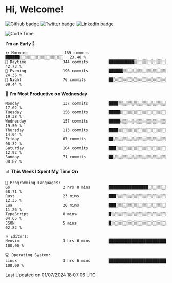   # Hi, Welcome!
  ![Github badge](https://img.shields.io/github/followers/kraken-afk.svg?style=social&label=Follow&maxAge=2592000)
  [![Twitter badge](https://img.shields.io/badge/-Twitter-00acee?style=flat-square&logo=Twitter&logoColor=white)](https://twitter.com/trshppl)
  [![Linkedin badge](https://img.shields.io/badge/LinkedIn-0077B5?style=flat-square&logo=linkedin&logoColor=white)](https://www.linkedin.com/in/noveanrer)
<!--START_SECTION:waka-->
![Code Time](http://img.shields.io/badge/Code%20Time-236%20hrs%2019%20mins-blue)

**I'm an Early 🐤** 

```text
🌞 Morning                189 commits         ██████░░░░░░░░░░░░░░░░░░░   23.48 % 
🌆 Daytime                344 commits         ███████████░░░░░░░░░░░░░░   42.73 % 
🌃 Evening                196 commits         ██████░░░░░░░░░░░░░░░░░░░   24.35 % 
🌙 Night                  76 commits          ██░░░░░░░░░░░░░░░░░░░░░░░   09.44 % 
```
📅 **I'm Most Productive on Wednesday** 

```text
Monday                   137 commits         ████░░░░░░░░░░░░░░░░░░░░░   17.02 % 
Tuesday                  156 commits         █████░░░░░░░░░░░░░░░░░░░░   19.38 % 
Wednesday                157 commits         █████░░░░░░░░░░░░░░░░░░░░   19.50 % 
Thursday                 113 commits         ████░░░░░░░░░░░░░░░░░░░░░   14.04 % 
Friday                   67 commits          ██░░░░░░░░░░░░░░░░░░░░░░░   08.32 % 
Saturday                 104 commits         ███░░░░░░░░░░░░░░░░░░░░░░   12.92 % 
Sunday                   71 commits          ██░░░░░░░░░░░░░░░░░░░░░░░   08.82 % 
```


📊 **This Week I Spent My Time On** 

```text
💬 Programming Languages: 
Go                       2 hrs 8 mins        █████████████████░░░░░░░░   68.71 % 
Rust                     23 mins             ███░░░░░░░░░░░░░░░░░░░░░░   12.35 % 
Lua                      20 mins             ███░░░░░░░░░░░░░░░░░░░░░░   11.26 % 
TypeScript               8 mins              █░░░░░░░░░░░░░░░░░░░░░░░░   04.65 % 
JSON                     5 mins              █░░░░░░░░░░░░░░░░░░░░░░░░   02.82 % 

🔥 Editors: 
Neovim                   3 hrs 6 mins        █████████████████████████   100.00 % 

💻 Operating System: 
Linux                    3 hrs 6 mins        █████████████████████████   100.00 % 
```


 Last Updated on 01/07/2024 18:07:06 UTC
<!--END_SECTION:waka-->